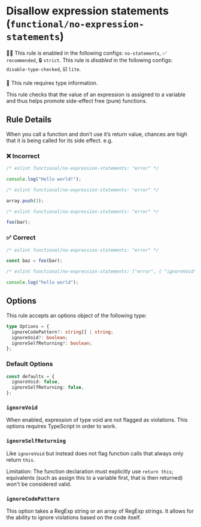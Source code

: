 # Disallow expression statements (`functional/no-expression-statements`)

💼🚫 This rule is enabled in the following configs: `no-statements`, ✅ `recommended`, 🔒 `strict`. This rule is _disabled_ in the following configs: `disable-type-checked`, ☑️ `lite`.

💭 This rule requires type information.

<!-- end auto-generated rule header -->

This rule checks that the value of an expression is assigned to a variable and thus helps promote side-effect free (pure) functions.

## Rule Details

When you call a function and don’t use it’s return value, chances are high that it is being called for its side effect. e.g.

### ❌ Incorrect

<!-- eslint-skip -->

```js
/* eslint functional/no-expression-statements: "error" */

console.log("Hello world!");
```

<!-- eslint-skip -->

```js
/* eslint functional/no-expression-statements: "error" */

array.push(3);
```

<!-- eslint-skip -->

```js
/* eslint functional/no-expression-statements: "error" */

foo(bar);
```

### ✅ Correct

```js
/* eslint functional/no-expression-statements: "error" */

const baz = foo(bar);
```

<!-- eslint-skip -->

```js
/* eslint functional/no-expression-statements: ["error", { "ignoreVoid": true }] */

console.log("hello world");
```

## Options

This rule accepts an options object of the following type:

```ts
type Options = {
  ignoreCodePattern?: string[] | string;
  ignoreVoid?: boolean;
  ignoreSelfReturning?: boolean;
};
```

### Default Options

```ts
const defaults = {
  ignoreVoid: false,
  ignoreSelfReturning: false,
};
```

### `ignoreVoid`

When enabled, expression of type void are not flagged as violations. This options requires TypeScript in order to work.

### `ignoreSelfReturning`

Like `ignoreVoid` but instead does not flag function calls that always only return `this`.

Limitation: The function declaration must explicitly use `return this`; equivalents (such as assign this to a variable first, that is then returned) won't be considered valid.

### `ignoreCodePattern`

This option takes a RegExp string or an array of RegExp strings.
It allows for the ability to ignore violations based on the code itself.
